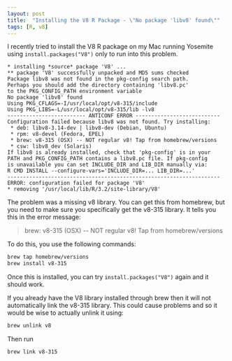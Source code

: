 ```yaml
---
layout: post
title:  "Installing the V8 R Package - \"No package 'libv8' found\""
tags: [R, v8]
---
```


I recently tried to install the V8 R package on my Mac running Yosemite using `install.packages("V8")` only to run into this problem.

~~~
* installing *source* package 'V8' ...
** package 'V8' successfully unpacked and MD5 sums checked
Package libv8 was not found in the pkg-config search path.
Perhaps you should add the directory containing 'libv8.pc'
to the PKG_CONFIG_PATH environment variable
No package 'libv8' found
Using PKG_CFLAGS=-I/usr/local/opt/v8-315/include
Using PKG_LIBS=-L/usr/local/opt/v8-315/lib -lv8
------------------------- ANTICONF ERROR ---------------------------
Configuration failed because libv8 was not found. Try installing:
 * deb: libv8-3.14-dev | libv8-dev (Debian, Ubuntu)
 * rpm: v8-devel (Fedora, EPEL)
 * brew: v8-315 (OSX) -- NOT regular v8! Tap from homebrew/versions
 * csw: libv8_dev (Solaris)
If libv8 is already installed, check that 'pkg-config' is in your
PATH and PKG_CONFIG_PATH contains a libv8.pc file. If pkg-config
is unavailable you can set INCLUDE_DIR and LIB_DIR manually via:
R CMD INSTALL --configure-vars='INCLUDE_DIR=... LIB_DIR=...'
--------------------------------------------------------------------
ERROR: configuration failed for package 'V8'
* removing '/usr/local/lib/R/3.2/site-library/V8'
~~~

The problem was a missing v8 library. You can get this from homebrew, but you need to make sure you specifically get the v8-315 library. It tells you this in the error message:

> brew: v8-315 (OSX) -- NOT regular v8! Tap from homebrew/versions

To do this, you use the following commands:

~~~bash
brew tap homebrew/versions
brew install v8-315
~~~

Once this is installed, you can try `install.packages("V8")` again and it should work.

If you already have the V8 library installed through brew then it will not automatically link the v8-315 library. This could cause problems and so it would be wise to actually unlink it using:

~~~bash
brew unlink v8
~~~

Then run

~~~bash
brew link v8-315
~~~
